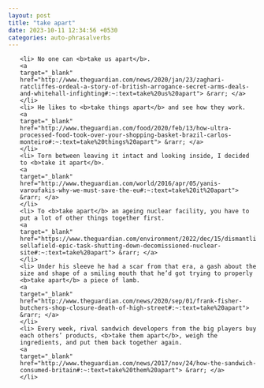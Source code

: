 ```yaml
---
layout: post
title: "take apart"
date: 2023-10-11 12:34:56 +0530
categories: auto-phrasalverbs
---
```

<ol>

    <li> No one can <b>take us apart</b>.
    <a 
    target="_blank" 
    href="http://www.theguardian.com/news/2020/jan/23/zaghari-ratcliffes-ordeal-a-story-of-british-arrogance-secret-arms-deals-and-whitehall-infighting#:~:text=take%20us%20apart"> &rarr; </a>
    </li>
    <li> He likes to <b>take things apart</b> and see how they work.
    <a 
    target="_blank" 
    href="http://www.theguardian.com/food/2020/feb/13/how-ultra-processed-food-took-over-your-shopping-basket-brazil-carlos-monteiro#:~:text=take%20things%20apart"> &rarr; </a>
    </li>
    <li> Torn between leaving it intact and looking inside, I decided to <b>take it apart</b>.
    <a 
    target="_blank" 
    href="http://www.theguardian.com/world/2016/apr/05/yanis-varoufakis-why-we-must-save-the-eu#:~:text=take%20it%20apart"> &rarr; </a>
    </li>
    <li> To <b>take apart</b> an ageing nuclear facility, you have to put a lot of other things together first.
    <a 
    target="_blank" 
    href="https://www.theguardian.com/environment/2022/dec/15/dismantling-sellafield-epic-task-shutting-down-decomissioned-nuclear-site#:~:text=take%20apart"> &rarr; </a>
    </li>
    <li> Under his sleeve he had a scar from that era, a gash about the size and shape of a smiling mouth that he’d got trying to properly <b>take apart</b> a piece of lamb.
    <a 
    target="_blank" 
    href="http://www.theguardian.com/news/2020/sep/01/frank-fisher-butchers-shop-closure-death-of-high-street#:~:text=take%20apart"> &rarr; </a>
    </li>
    <li> Every week, rival sandwich developers from the big players buy each others’ products, <b>take them apart</b>, weigh the ingredients, and put them back together again.
    <a 
    target="_blank" 
    href="http://www.theguardian.com/news/2017/nov/24/how-the-sandwich-consumed-britain#:~:text=take%20them%20apart"> &rarr; </a>
    </li>